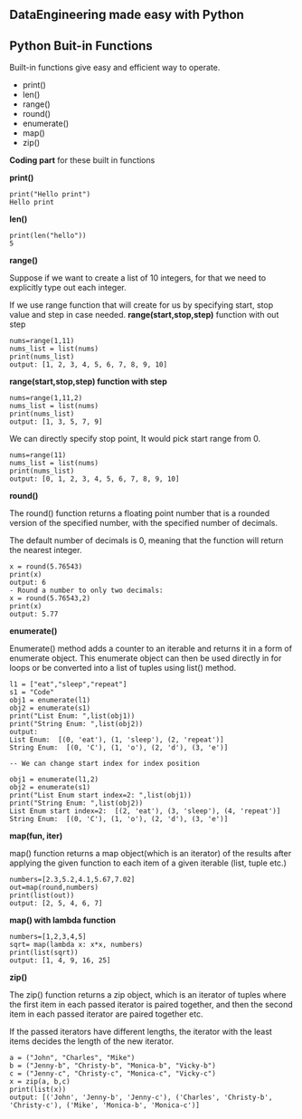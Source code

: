 ## DataEngineering made easy with Python
## Python Buit-in Functions
Built-in functions give easy and efficient way to operate.

- print()
- len()
- range()
- round()
- enumerate()
- map()
- zip() 

__Coding part__ for these built in functions

**print()**
```
print("Hello print")
Hello print
```
**len()**
 ```
print(len("hello"))
5
```
**range()**

Suppose if we want to create a list of 10 integers, for that we need to explicitly type out each integer.

If we use range function that will create for us by specifying start, stop value and step in case needed.
**range(start,stop,step)** function with out step
```
nums=range(1,11)
nums_list = list(nums)
print(nums_list)
output: [1, 2, 3, 4, 5, 6, 7, 8, 9, 10]
```
**range(start,stop,step) function with step**
 ```
nums=range(1,11,2)
nums_list = list(nums)
print(nums_list)
output: [1, 3, 5, 7, 9]
```
We can directly specify stop point, It would pick start range from 0.
```
nums=range(11)
nums_list = list(nums)
print(nums_list)
output: [0, 1, 2, 3, 4, 5, 6, 7, 8, 9, 10]
```
**round()**

The round() function returns a floating point number that is a rounded version of the specified number, with the specified number of decimals.

The default number of decimals is 0, meaning that the function will return the nearest integer.
```
x = round(5.76543)
print(x)
output: 6
- Round a number to only two decimals:
x = round(5.76543,2)
print(x)
output: 5.77
```
**enumerate()**

Enumerate() method adds a counter to an iterable and returns it in a form of enumerate object. This enumerate object can then be used directly in for loops or be converted into a list of tuples using list() method.

```
l1 = ["eat","sleep","repeat"] 
s1 = "Code"
obj1 = enumerate(l1)
obj2 = enumerate(s1)
print("List Enum: ",list(obj1))
print("String Enum: ",list(obj2))
output:
List Enum:  [(0, 'eat'), (1, 'sleep'), (2, 'repeat')]
String Enum:  [(0, 'C'), (1, 'o'), (2, 'd'), (3, 'e')]

-- We can change start index for index position

obj1 = enumerate(l1,2)
obj2 = enumerate(s1)
print("List Enum start index=2: ",list(obj1))
print("String Enum: ",list(obj2))
List Enum start index=2:  [(2, 'eat'), (3, 'sleep'), (4, 'repeat')]
String Enum:  [(0, 'C'), (1, 'o'), (2, 'd'), (3, 'e')]
```
**map(fun, iter)**

map() function returns a map object(which is an iterator) of the results after applying the given function to each item of a given iterable (list, tuple etc.)
```
numbers=[2.3,5.2,4.1,5.67,7.02]
out=map(round,numbers)
print(list(out))
output: [2, 5, 4, 6, 7]
```
**map() with lambda function**
```
numbers=[1,2,3,4,5]
sqrt= map(lambda x: x*x, numbers)
print(list(sqrt)) 
output: [1, 4, 9, 16, 25]
```
**zip()**

The zip() function returns a zip object, which is an iterator of tuples where the first item in each passed iterator is paired together, and then the second item in each passed iterator are paired together etc.

If the passed iterators have different lengths, the iterator with the least items decides the length of the new iterator.

```
a = ("John", "Charles", "Mike")
b = ("Jenny-b", "Christy-b", "Monica-b", "Vicky-b")
c = ("Jenny-c", "Christy-c", "Monica-c", "Vicky-c")
x = zip(a, b,c)
print(list(x))
output: [('John', 'Jenny-b', 'Jenny-c'), ('Charles', 'Christy-b', 'Christy-c'), ('Mike', 'Monica-b', 'Monica-c')]
```
 
